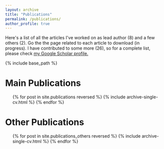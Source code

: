 ```yaml
---
layout: archive
title: "Publications"
permalink: /publications/
author_profile: true
---
```


Here's a list of all the articles I've worked on as lead author (8) and a few others (2). Go the the page related to each article to download (in progress).
I have contributed to some more (26), so for a complete list, please check <u><a href="https://scholar.google.it/citations?user=5d0T8UAAAAAJ&hl=en">my Google Scholar profile</a>.</u>

{% include base_path %}

Main Publications
======
<ol>{% for post in site.publications reversed %}
  {% include archive-single-cv.html %}
{% endfor %}</ol>

Other Publications
======
<ol>{% for post in site.publications_others reversed %}
  {% include archive-single-cv.html %}
{% endfor %}</ol>
